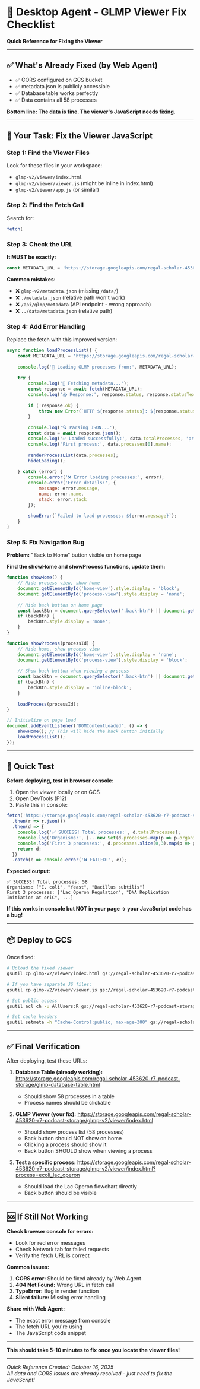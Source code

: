 # 🔧 Desktop Agent - GLMP Viewer Fix Checklist

**Quick Reference for Fixing the Viewer**

---

## ✅ What's Already Fixed (by Web Agent)

- ✅ CORS configured on GCS bucket
- ✅ metadata.json is publicly accessible
- ✅ Database table works perfectly
- ✅ Data contains all 58 processes

**Bottom line: The data is fine. The viewer's JavaScript needs fixing.**

---

## 🎯 Your Task: Fix the Viewer JavaScript

### Step 1: Find the Viewer Files

Look for these files in your workspace:
- `glmp-v2/viewer/index.html`
- `glmp-v2/viewer/viewer.js` (might be inline in index.html)
- `glmp-v2/viewer/app.js` (or similar)

### Step 2: Find the Fetch Call

Search for:
```javascript
fetch(
```

### Step 3: Check the URL

**It MUST be exactly:**
```javascript
const METADATA_URL = 'https://storage.googleapis.com/regal-scholar-453620-r7-podcast-storage/glmp-v2/data/metadata.json';
```

**Common mistakes:**
- ❌ `glmp-v2/metadata.json` (missing `/data/`)
- ❌ `./metadata.json` (relative path won't work)
- ❌ `/api/glmp/metadata` (API endpoint - wrong approach)
- ❌ `../data/metadata.json` (relative path)

### Step 4: Add Error Handling

Replace the fetch with this improved version:

```javascript
async function loadProcessList() {
    const METADATA_URL = 'https://storage.googleapis.com/regal-scholar-453620-r7-podcast-storage/glmp-v2/data/metadata.json';
    
    console.log('🔄 Loading GLMP processes from:', METADATA_URL);
    
    try {
        console.log('📡 Fetching metadata...');
        const response = await fetch(METADATA_URL);
        console.log('📥 Response:', response.status, response.statusText);
        
        if (!response.ok) {
            throw new Error(`HTTP ${response.status}: ${response.statusText}`);
        }
        
        console.log('🔍 Parsing JSON...');
        const data = await response.json();
        console.log('✅ Loaded successfully:', data.totalProcesses, 'processes');
        console.log('First process:', data.processes[0].name);
        
        renderProcessList(data.processes);
        hideLoading();
        
    } catch (error) {
        console.error('❌ Error loading processes:', error);
        console.error('Error details:', {
            message: error.message,
            name: error.name,
            stack: error.stack
        });
        
        showError(`Failed to load processes: ${error.message}`);
    }
}
```

### Step 5: Fix Navigation Bug

**Problem:** "Back to Home" button visible on home page

**Find the showHome and showProcess functions, update them:**

```javascript
function showHome() {
    // Hide process view, show home
    document.getElementById('home-view').style.display = 'block';
    document.getElementById('process-view').style.display = 'none';
    
    // Hide back button on home page
    const backBtn = document.querySelector('.back-btn') || document.getElementById('back-btn');
    if (backBtn) {
        backBtn.style.display = 'none';
    }
}

function showProcess(processId) {
    // Hide home, show process view
    document.getElementById('home-view').style.display = 'none';
    document.getElementById('process-view').style.display = 'block';
    
    // Show back button when viewing a process
    const backBtn = document.querySelector('.back-btn') || document.getElementById('back-btn');
    if (backBtn) {
        backBtn.style.display = 'inline-block';
    }
    
    loadProcess(processId);
}

// Initialize on page load
document.addEventListener('DOMContentLoaded', () => {
    showHome(); // This will hide the back button initially
    loadProcessList();
});
```

---

## 🧪 Quick Test

**Before deploying, test in browser console:**

1. Open the viewer locally or on GCS
2. Open DevTools (F12)
3. Paste this in console:

```javascript
fetch('https://storage.googleapis.com/regal-scholar-453620-r7-podcast-storage/glmp-v2/data/metadata.json')
  .then(r => r.json())
  .then(d => {
    console.log('✅ SUCCESS! Total processes:', d.totalProcesses);
    console.log('Organisms:', [...new Set(d.processes.map(p => p.organism))]);
    console.log('First 3 processes:', d.processes.slice(0,3).map(p => p.name));
    return d;
  })
  .catch(e => console.error('❌ FAILED:', e));
```

**Expected output:**
```
✅ SUCCESS! Total processes: 58
Organisms: ["E. coli", "Yeast", "Bacillus subtilis"]
First 3 processes: ["Lac Operon Regulation", "DNA Replication Initiation at oriC", ...]
```

**If this works in console but NOT in your page → your JavaScript code has a bug!**

---

## 📦 Deploy to GCS

Once fixed:

```bash
# Upload the fixed viewer
gsutil cp glmp-v2/viewer/index.html gs://regal-scholar-453620-r7-podcast-storage/glmp-v2/viewer/index.html

# If you have separate JS files:
gsutil cp glmp-v2/viewer/viewer.js gs://regal-scholar-453620-r7-podcast-storage/glmp-v2/viewer/viewer.js

# Set public access
gsutil acl ch -u AllUsers:R gs://regal-scholar-453620-r7-podcast-storage/glmp-v2/viewer/index.html

# Set cache headers
gsutil setmeta -h "Cache-Control:public, max-age=300" gs://regal-scholar-453620-r7-podcast-storage/glmp-v2/viewer/index.html
```

---

## ✅ Final Verification

After deploying, test these URLs:

1. **Database Table (already working):**
   https://storage.googleapis.com/regal-scholar-453620-r7-podcast-storage/glmp-database-table.html
   - Should show 58 processes in a table
   - Process names should be clickable

2. **GLMP Viewer (your fix):**
   https://storage.googleapis.com/regal-scholar-453620-r7-podcast-storage/glmp-v2/viewer/index.html
   - Should show process list (58 processes)
   - Back button should NOT show on home
   - Clicking a process should show it
   - Back button SHOULD show when viewing a process

3. **Test a specific process:**
   https://storage.googleapis.com/regal-scholar-453620-r7-podcast-storage/glmp-v2/viewer/index.html?process=ecoli_lac_operon
   - Should load the Lac Operon flowchart directly
   - Back button should be visible

---

## 🆘 If Still Not Working

**Check browser console for errors:**
- Look for red error messages
- Check Network tab for failed requests
- Verify the fetch URL is correct

**Common issues:**
1. **CORS error:** Should be fixed already by Web Agent
2. **404 Not Found:** Wrong URL in fetch call
3. **TypeError:** Bug in render function
4. **Silent failure:** Missing error handling

**Share with Web Agent:**
- The exact error message from console
- The fetch URL you're using
- The JavaScript code snippet

---

**This should take 5-10 minutes to fix once you locate the viewer files!**

---

*Quick Reference Created: October 16, 2025*  
*All data and CORS issues are already resolved - just need to fix the JavaScript!*

